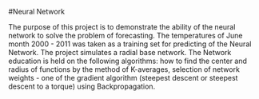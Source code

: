 #Neural Network

The purpose of this project is to demonstrate the ability of the neural network to solve the problem of forecasting.
The temperatures of June month 2000 - 2011 was taken as a training set for predicting of the Neural Network.
The project simulates a radial base network. The Network education is held on the following algorithms: how to find the center and radius of functions by the method of K-averages, selection of network weights - one of the gradient algorithm (steepest descent or steepest descent to a torque) using Backpropagation.
